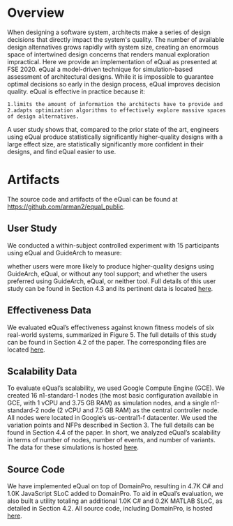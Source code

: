 
# Overview

When designing a software system, architects make a series of design
decisions that directly impact the system's quality. The number of available
design alternatives grows rapidly with system size, creating an enormous
space of intertwined design concerns that renders manual exploration
impractical.
Here we provide an implementation of  eQual as presented at FSE 2020. eQual a model-driven technique for simulation-based assessment
of architectural designs. While it is impossible to guarantee optimal
decisions so early in the design process, eQual improves decision quality.
eQual is effective in practice because it:

    1.limits the amount of information the architects have to provide and
    2.adapts optimization algorithms to effectively explore massive spaces of design alternatives.

A user study shows that, compared to the prior state of the art, engineers
using eQual produce statistically significantly higher-quality designs with
a large effect size, are statistically significantly more confident in their
designs, and find eQual easier to use.

# Artifacts

The source code and artifacts of the eQual can be found at https://github.com/arman2/equal_public. 

## User Study

We conducted a within-subject controlled experiment with 15 participants using eQual and GuideArch to measure:

whether users were more likely to produce higher-quality designs using GuideArch, eQual, or without any tool support; and
whether the users preferred using GuideArch, eQual, or neither tool.
Full details of this user study can be found in Section 4.3 and its pertinent data is located [here](https://github.com/arman2/equal_public/tree/master/User%20Study%20Data).

## Effectiveness Data

We evaluated eQual’s effectiveness against known fitness models of six real-world systems, summarized in Figure 5. The full details of this study can be found in Section 4.2 of the paper. The corresponding files are located [here](https://github.com/arman2/equal_public/tree/master/Effectiveness%20Data).

## Scalability Data

To evaluate eQual’s scalability, we used Google Compute Engine (GCE). We created 16 n1-standard-1 nodes (the most basic configuration available in GCE, with 1 vCPU and 3.75 GB RAM) as simulation nodes, and a single n1-standard-2 node (2 vCPU and 7.5 GB RAM) as the central controller node. All nodes were located in Google’s us-central1-f datacenter. We used the variation points and NFPs described in Section 3. The full details can be found in Section 4.4 of the paper. In short, we analyzed eQual’s scalability in terms of number of nodes, number of events, and number of variants. The data for these simulations is hosted [here](https://github.com/arman2/equal_public/tree/master/Simulation%20Data). 

## Source Code

We have implemented eQual on top of DomainPro, resulting in 4.7K C# and 1.0K JavaScript SLoC added to DomainPro. To aid in eQual’s evaluation, we also built a utility totaling an additional 1.0K C# and 0.2K MATLAB SLoC, as detailed in Section 4.2. All source code, including DomainPro, is hosted [here](https://github.com/arman2/equal_public/tree/master/Source%20Code).

